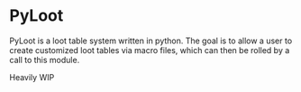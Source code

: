PyLoot
==================

PyLoot is a loot table system written in python. The goal is to allow a user to create customized loot tables via macro files, which can then be rolled by a call to this module.

Heavily WIP